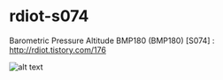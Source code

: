 # rdiot-s074
Barometric Pressure Altitude BMP180 (BMP180) [S074] : http://rdiot.tistory.com/176

![alt text](http://cfile29.uf.tistory.com/image/2126204257DCF19A058E55)
